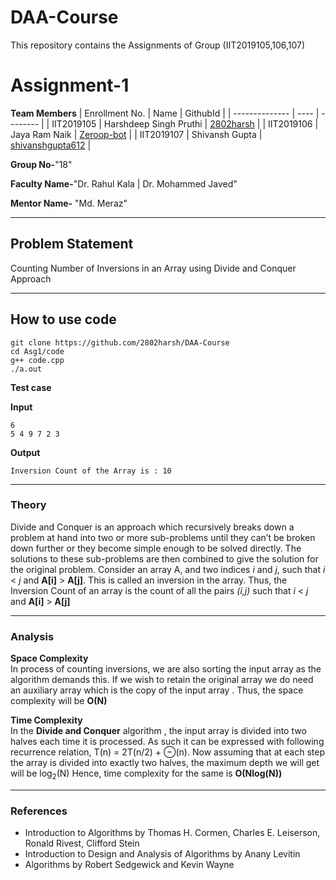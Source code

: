# DAA-Course
This repository contains the Assignments of Group (IIT2019105,106,107)

# Assignment-1

**Team Members**
|   Enrollment No.  |   Name   | GithubId |
|   --------------  |   ----   | -------- |
|    IIT2019105  |  Harshdeep Singh Pruthi  | [2802harsh](https://github.com/2802harsh) |
|    IIT2019106  |   Jaya Ram Naik | [Zeroop-bot](https://github.com/Zeroop-bot) | 
|    IIT2019107  |   Shivansh Gupta | [shivanshgupta612](https://github.com/shivanshgupta612)  |

**Group No-**"18"

**Faculty Name-**"Dr. Rahul Kala | Dr. Mohammed Javed"

**Mentor Name-** "Md. Meraz"

---
## Problem Statement
Counting Number of Inversions in an Array using Divide and Conquer Approach

---
## How to use code

```
git clone https://github.com/2802harsh/DAA-Course 
cd Asg1/code
g++ code.cpp
./a.out
```


**Test case**

__Input__
```
6
5 4 9 7 2 3
```
__Output__
```
Inversion Count of the Array is : 10
```

---

### Theory
Divide and Conquer is an approach which recursively breaks down a problem at hand into two or more sub-problems until they can’t be broken down further or they become simple enough to be solved directly. The solutions to these sub-problems are then combined to give the solution for the original problem.
Consider an array A, and two indices _i_ and _j_, such that _i_ < _j_ and __A[i]__ > __A[j]__. This is called an inversion in the array. Thus, the Inversion Count of an array is the count of all the pairs _(i,j)_ such that _i_ < _j_ and __A[i]__ > __A[j]__

---

### Analysis
__Space Complexity__<br>
In process of counting inversions, we are also sorting the input array as the algorithm demands this. If we wish to retain the original array we do need an auxiliary array which is the copy of the input array . Thus, the space complexity will be __O(N)__

__Time Complexity__ <br>
In the __Divide and Conquer__ algorithm , the input array is divided into two halves each time it is processed.
As such it can be expressed with following recurrence relation,
T(n) = 2T(n/2) + ⊖(n).
Now assuming that at each step the array is divided into exactly two halves, the maximum depth we will get will be log<sub>2</sub>(N)
Hence, time complexity for the same is  __O(Nlog(N))__


---

### References

- Introduction to Algorithms by Thomas H. Cormen, Charles E. Leiserson, Ronald Rivest, Clifford Stein
- Introduction to Design and Analysis of Algorithms by Anany Levitin
- Algorithms by Robert Sedgewick and Kevin Wayne